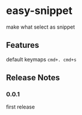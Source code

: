 # easy-snippet

make what select as snippet

## Features

default keymaps `cmd+. cmd+s`

## Release Notes

### 0.0.1

first release

